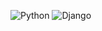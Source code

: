 <img alt="Python" src="https://img.shields.io/badge/Python-3776AB?style=for-the-badge&logo=python&logoColor=white"> <img alt="Django" src="https://img.shields.io/badge/Django-092E20?style=for-the-badge&logo=django&logoColor=white" />

